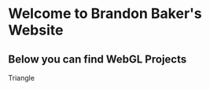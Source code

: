 # Welcome to Brandon Baker's Website

## Below you can find WebGL Projects

<a ref="https://github.com/bakebran/bakebran.github.io/blob/main/Brandon_Baker_IC1/index.html">Triangle</a>

